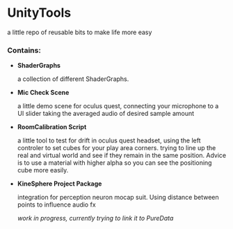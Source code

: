 # UnityTools
a little repo of reusable bits to make life more easy 

### Contains: 
 
 - **ShaderGraphs**
 
    a collection of different ShaderGraphs.  

 - **Mic Check Scene** 

    a little demo scene for oculus quest, connecting your microphone to a UI slider taking the averaged audio of desired sample amount 
   
   
 - **RoomCalibration Script**
 
   a little tool to test for drift in oculus quest headset, using the left controler to set cubes for your play area corners. trying to line up      the real and virtual world and see if they remain in the same position. Advice is to use a material with higher alpha so you can see the positioning cube more easily. 


- **KineSphere Project Package**

   integration for perception neuron mocap suit. Using distance between points to influence audio fx
   
   *work in progress, currently trying to link it to PureData* 
